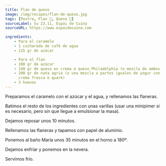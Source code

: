 ```yaml
---
title: Flan de queso
image: /img/recipes/flan-de-queso.jpg
tags: [Postre, Flan 🍮, Queso 🧀]
sourceLabel: Su 23.11, Espai de Cuina
sourceURL: https://www.espaidecuina.com

ingredients:
    - Para el caramelo
    - 1 cucharada de café de agua
    - 125 gr de azúcar

    - Para el flan
    - 100 gr de azúcar
    - 149 gr de queso en crema o queso Philadelphia (o mezcla de ambos)
    - 200 gr de nata agria (o una mezcla a partes iguales de yogur con
      crema fresca o quark)
    - 3 huevos
---
```


Preparamos el caramelo con el azúcar y el agua, y rellenamos las flaneras.

Batimos el resto de los ingredientes con unas varillas (usar una minipimer si
es necesario, pero sin que llegue a emulsionar la masa).

Dejamos reposar unos 10 minutos.

Rellenamos las flaneras y tapamos con papel de aluminio.

Ponemos al baño María unos 35 minutos en el horno a 180º.

Dejamos enfríar y ponemos en la nevera.

Servimos frío.
